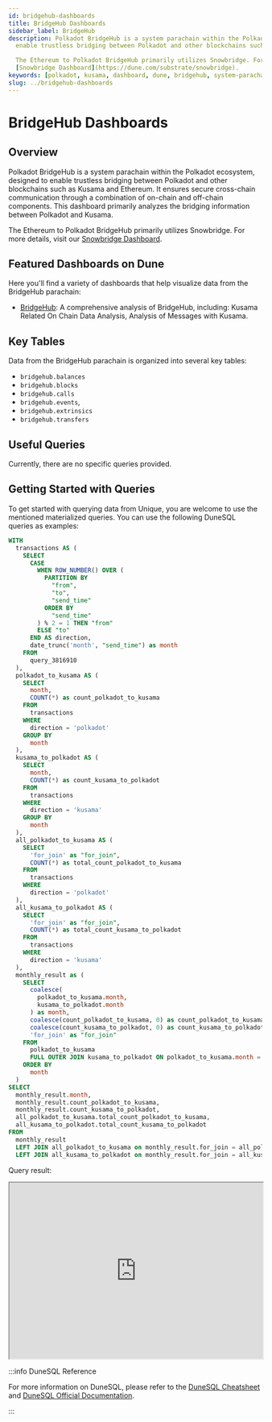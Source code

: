 ```yaml
---
id: bridgehub-dashboards
title: BridgeHub Dashboards
sidebar_label: BridgeHub
description: Polkadot BridgeHub is a system parachain within the Polkadot ecosystem, designed to
  enable trustless bridging between Polkadot and other blockchains such as Kusama and Ethereum.

  The Ethereum to Polkadot BridgeHub primarily utilizes Snowbridge. For more details, visit our
  [Snowbridge Dashboard](https://dune.com/substrate/snowbridge).
keywords: [polkadot, kusama, dashboard, dune, bridgehub, system-parachain]
slug: ../bridgehub-dashboards
---
```


# BridgeHub Dashboards

## Overview

Polkadot BridgeHub is a system parachain within the Polkadot ecosystem, designed to enable trustless
bridging between Polkadot and other blockchains such as Kusama and Ethereum. It ensures secure
cross-chain communication through a combination of on-chain and off-chain components. This dashboard
primarily analyzes the bridging information between Polkadot and Kusama.

The Ethereum to Polkadot BridgeHub primarily utilizes Snowbridge. For more details, visit our
[Snowbridge Dashboard](https://dune.com/substrate/snowbridge).

## Featured Dashboards on Dune

Here you'll find a variety of dashboards that help visualize data from the BridgeHub parachain:

- [BridgeHub](https://dune.com/substrate/bridgehub): A comprehensive analysis of BridgeHub,
  including: Kusama Related On Chain Data Analysis, Analysis of Messages with Kusama.

## Key Tables

Data from the BridgeHub parachain is organized into several key tables:

- `bridgehub.balances`
- `bridgehub.blocks`
- `bridgehub.calls`
- `bridgehub.events`,
- `bridgehub.extrinsics`
- `bridgehub.transfers`

## Useful Queries

Currently, there are no specific queries provided.

## Getting Started with Queries

To get started with querying data from Unique, you are welcome to use the mentioned materialized
queries. You can use the following DuneSQL queries as examples:

```sql title="Bridgehub and Kusama Message Trends" showLineNumbers
WITH
  transactions AS (
    SELECT
      CASE
        WHEN ROW_NUMBER() OVER (
          PARTITION BY
            "from",
            "to",
            "send_time"
          ORDER BY
            "send_time"
        ) % 2 = 1 THEN "from"
        ELSE "to"
      END AS direction,
      date_trunc('month', "send_time") as month
    FROM
      query_3816910
  ),
  polkadot_to_kusama AS (
    SELECT
      month,
      COUNT(*) as count_polkadot_to_kusama
    FROM
      transactions
    WHERE
      direction = 'polkadot'
    GROUP BY
      month
  ),
  kusama_to_polkadot AS (
    SELECT
      month,
      COUNT(*) as count_kusama_to_polkadot
    FROM
      transactions
    WHERE
      direction = 'kusama'
    GROUP BY
      month
  ),
  all_polkadot_to_kusama AS (
    SELECT
      'for_join' as "for_join",
      COUNT(*) as total_count_polkadot_to_kusama
    FROM
      transactions
    WHERE
      direction = 'polkadot'
  ),
  all_kusama_to_polkadot AS (
    SELECT
      'for_join' as "for_join",
      COUNT(*) as total_count_kusama_to_polkadot
    FROM
      transactions
    WHERE
      direction = 'kusama'
  ),
  monthly_result as (
    SELECT
      coalesce(
        polkadot_to_kusama.month,
        kusama_to_polkadot.month
      ) as month,
      coalesce(count_polkadot_to_kusama, 0) as count_polkadot_to_kusama,
      coalesce(count_kusama_to_polkadot, 0) as count_kusama_to_polkadot,
      'for_join' as "for_join"
    FROM
      polkadot_to_kusama
      FULL OUTER JOIN kusama_to_polkadot ON polkadot_to_kusama.month = kusama_to_polkadot.month
    ORDER BY
      month
  )
SELECT
  monthly_result.month,
  monthly_result.count_polkadot_to_kusama,
  monthly_result.count_kusama_to_polkadot,
  all_polkadot_to_kusama.total_count_polkadot_to_kusama,
  all_kusama_to_polkadot.total_count_kusama_to_polkadot
FROM
  monthly_result
  LEFT JOIN all_polkadot_to_kusama on monthly_result.for_join = all_polkadot_to_kusama.for_join
  LEFT JOIN all_kusama_to_polkadot on monthly_result.for_join = all_kusama_to_polkadot.for_join
```

Query result:

<iframe src="https://dune.com/embeds/3821198/6426898" height="350" width="100%"></iframe>

:::info DuneSQL Reference

For more information on DuneSQL, please refer to the [DuneSQL Cheatsheet](../dunesql-cheatsheet.md)
and
[DuneSQL Official Documentation](https://docs.dune.com/query-engine/Functions-and-operators/index).

:::
